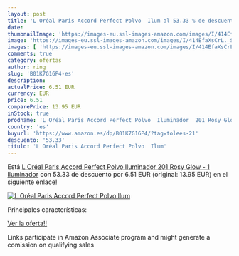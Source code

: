```yaml
---
layout: post
title: 'L Oréal Paris Accord Perfect Polvo  Ilum al 53.33 % de descuento'
date: 
thumbnailImage: 'https://images-eu.ssl-images-amazon.com/images/I/414EfaXsCrL._SL200_.jpg'
image: 'https://images-eu.ssl-images-amazon.com/images/I/414EfaXsCrL._SL200_.jpg'
images: [ 'https://images-eu.ssl-images-amazon.com/images/I/414EfaXsCrL._SL200_.jpg' ]
comments: true
category: ofertas
author: ring
slug: 'B01K7G16P4-es'
description:
actualPrice: 6.51 EUR
currency: EUR
price: 6.51
comparePrice: 13.95 EUR
inStock: true
prodname: 'L Oréal Paris Accord Perfect Polvo  Iluminador  201 Rosy Glow - 1 Iluminador'
country: 'es'
buyurl: 'https://www.amazon.es/dp/B01K7G16P4/?tag=tolees-21'
descuento: '53.33'
titulo: 'L Oréal Paris Accord Perfect Polvo  Ilum'
---
```


Está [L Oréal Paris Accord Perfect Polvo  Iluminador  201 Rosy Glow - 1 Iluminador](https://www.amazon.es/dp/B01K7G16P4/?tag=tolees-21) con 53.33 de descuento por 6.51 EUR (original: 13.95 EUR) en el siguiente enlace!

[![L Oréal Paris Accord Perfect Polvo  Ilum](https://images-eu.ssl-images-amazon.com/images/I/414EfaXsCrL._SL200_.jpg)](https://www.amazon.es/dp/B01K7G16P4/?tag=tolees-21)

Principales características:


[Ver la oferta!!](https://www.amazon.es/dp/B01K7G16P4/?tag=tolees-21)

Links participate in Amazon Associate program and might generate a comission on qualifying sales



